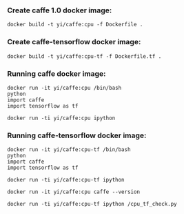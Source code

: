 ### Create caffe 1.0 docker image:
```
docker build -t yi/caffe:cpu -f Dockerfile .
```

### Create caffe-tensorflow docker image:
```
docker build -t yi/caffe:cpu-tf -f Dockerfile.tf .
```
### Running caffe docker image:
```
docker run -it yi/caffe:cpu /bin/bash
python
import caffe
import tensorflow as tf
```
```
docker run -ti yi/caffe:cpu ipython
```
### Running caffe-tensorflow docker image:
```
docker run -it yi/caffe:cpu-tf /bin/bash
python
import caffe
import tensorflow as tf
```
```
docker run -ti yi/caffe:cpu-tf ipython

docker run -it yi/caffe:cpu caffe --version

docker run -ti yi/caffe:cpu-tf ipython /cpu_tf_check.py
```
